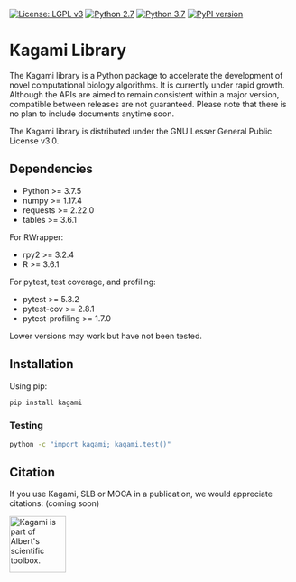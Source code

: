 [![License: LGPL v3](https://img.shields.io/badge/License-LGPL%20v3-blue.svg)](https://www.gnu.org/licenses/lgpl-3.0)
[![Python 2.7](https://img.shields.io/badge/python-2.7-green.svg)](https://www.python.org/downloads/release/python-2715/)
[![Python 3.7](https://img.shields.io/badge/python-3.7-green.svg)](https://www.python.org/downloads/release/python-375/)
[![PyPI version](https://badge.fury.io/py/kagami.svg)](https://badge.fury.io/py/kagami)


# Kagami Library

The Kagami library is a Python package to accelerate the development of novel computational biology algorithms. 
It is currently under rapid growth. Although the APIs are aimed to remain consistent within a major version, compatible between releases are not guaranteed. 
Please note that there is no plan to include documents anytime soon. 

The Kagami library is distributed under the GNU Lesser General Public License v3.0.


## Dependencies

- Python >= 3.7.5
- numpy >= 1.17.4
- requests >= 2.22.0
- tables >= 3.6.1

For RWrapper:

- rpy2 >= 3.2.4
- R >= 3.6.1

For pytest, test coverage, and profiling:

- pytest >= 5.3.2
- pytest-cov >= 2.8.1
- pytest-profiling >= 1.7.0

Lower versions may work but have not been tested.


## Installation

Using pip:
```bash
pip install kagami
```


### Testing

```bash
python -c "import kagami; kagami.test()"
```


## Citation

If you use Kagami, SLB or MOCA in a publication, we would appreciate citations: (coming soon)

<img src="https://i.imgur.com/p3207Et.png" alt="Kagami is part of Albert's scientific toolbox." width="100"/>
